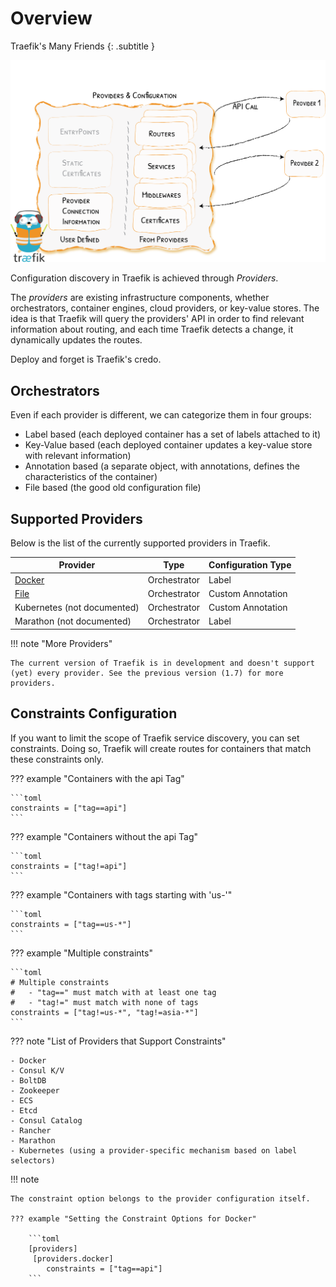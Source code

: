 # Overview

Traefik's Many Friends
{: .subtitle }

![Providers](../assets/img/providers.png)

Configuration discovery in Traefik is achieved through _Providers_.

The _providers_ are existing infrastructure components, whether orchestrators, container engines, cloud providers, or key-value stores. 
The idea is that Traefik will query the providers' API in order to find relevant information about routing, and each time Traefik detects a change, it dynamically updates the routes.

Deploy and forget is Traefik's credo.

## Orchestrators

Even if each provider is different, we can categorize them in four groups:

- Label based (each deployed container has a set of labels attached to it)
- Key-Value based (each deployed container updates a key-value store with relevant information)
- Annotation based (a separate object, with annotations, defines the characteristics of the container)
- File based (the good old configuration file)

## Supported Providers 

Below is the list of the currently supported providers in Traefik. 

| Provider                    | Type         | Configuration Type |
|-----------------------------|--------------|--------------------|
| [Docker](./docker.md)       | Orchestrator | Label              |
| [File](./file.md)           | Orchestrator | Custom Annotation  |
| Kubernetes (not documented) | Orchestrator | Custom Annotation  |
| Marathon (not documented)   | Orchestrator | Label              |

!!! note "More Providers"

    The current version of Traefik is in development and doesn't support (yet) every provider. See the previous version (1.7) for more providers.
    
## Constraints Configuration

If you want to limit the scope of Traefik service discovery, you can set constraints. Doing so, Traefik will create routes for containers that match these constraints only.

??? example "Containers with the api Tag"

    ```toml
    constraints = ["tag==api"]
    ```

??? example "Containers without the api Tag"

    ```toml
    constraints = ["tag!=api"]
    ```
    
??? example "Containers with tags starting with 'us-'"

    ```toml
    constraints = ["tag==us-*"]
    ```

??? example "Multiple constraints"

    ```toml
    # Multiple constraints
    #   - "tag==" must match with at least one tag
    #   - "tag!=" must match with none of tags
    constraints = ["tag!=us-*", "tag!=asia-*"]
    ```

??? note "List of Providers that Support Constraints"

    - Docker
    - Consul K/V
    - BoltDB
    - Zookeeper
    - ECS
    - Etcd
    - Consul Catalog
    - Rancher
    - Marathon
    - Kubernetes (using a provider-specific mechanism based on label selectors)
    
!!! note

    The constraint option belongs to the provider configuration itself.
   
    ??? example "Setting the Constraint Options for Docker"
   
        ```toml
        [providers]
         [providers.docker]
            constraints = ["tag==api"]
        ```

